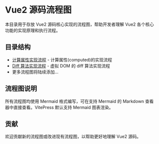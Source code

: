 # Vue2 源码流程图

本目录用于存放 Vue2 源码核心实现的流程图，帮助开发者理解 Vue2 各个核心功能的实现原理和执行流程。

## 目录结构

- [计算属性实现流程](./computed-implementation.md) - 计算属性(computed)的实现流程
- [Diff 算法实现流程](./diff-algorithm.md) - 虚拟 DOM 的 diff 算法实现流程
- 更多流程图将陆续添加...

## 流程图说明

所有流程图均使用 Mermaid 格式编写，可在支持 Mermaid 的 Markdown 查看器中直接查看。VitePress 默认支持 Mermaid 图表渲染。

## 贡献

欢迎贡献新的流程图或改进现有流程图，以帮助更好地理解 Vue2 源码。
